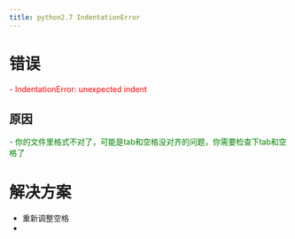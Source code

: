 ```yaml
---
title: python2.7 IndentationError
---
```


# 错误
<font color=red>
- IndentationError: unexpected indent
</font>

## 原因
<font color=green>
- 你的文件里格式不对了，可能是tab和空格没对齐的问题，你需要检查下tab和空格了
</font>

# 解决方案
- 重新调整空格
- 